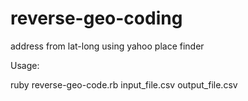 reverse-geo-coding
==================

address from lat-long using yahoo place finder

Usage:

ruby reverse-geo-code.rb input_file.csv output_file.csv